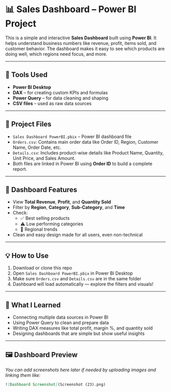 # 📊 Sales Dashboard – Power BI Project

This is a simple and interactive **Sales Dashboard** built using **Power BI**. It helps understand business numbers like revenue, profit, items sold, and customer behavior. The dashboard makes it easy to see which products are doing well, which regions need focus, and more.

---

## 🔧 Tools Used
- **Power BI Desktop**
- **DAX** – for creating custom KPIs and formulas
- **Power Query** – for data cleaning and shaping
- **CSV files** – used as raw data sources

---

## 📁 Project Files

- `Sales Dashboard PowerBI.pbix` – Power BI dashboard file
- `Orders.csv`: Contains main order data like Order ID, Region, Customer Name, Order Date, etc.
- `Details.csv`: Includes product-wise details like Product Name, Quantity, Unit Price, and Sales Amount.
- Both files are linked in Power BI using **Order ID** to build a complete report.

---

## 📌 Dashboard Features

- View **Total Revenue**, **Profit**, and **Quantity Sold**
- Filter by **Region**, **Category**, **Sub-Category**, and **Time**
- Check:
  - ✅ Best selling products
  - ⚠️ Low performing categories
  - 📍 Regional trends
- Clean and easy design made for all users, even non-technical

---

## 💡 How to Use

1. Download or clone this repo
2. Open `Sales Dashboard PowerBI.pbix` in Power BI Desktop
3. Make sure `Orders.csv` and `Details.csv` are in the same folder
4. Dashboard will load automatically — explore the filters and visuals!

---

## 🧠 What I Learned

- Connecting multiple data sources in Power BI  
- Using Power Query to clean and prepare data  
- Writing DAX measures like total profit, margin %, and quantity sold  
- Designing dashboards that are simple but show useful insights

---

## 🖼️ Dashboard Preview

*You can add screenshots here later if needed by uploading images and linking them like:*

```markdown
![Dashboard Screenshot](Screenshot (23).png)
